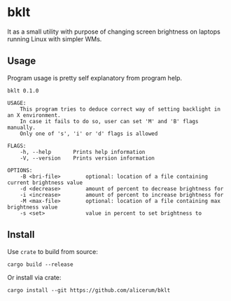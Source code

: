# bklt

It as a small utility with purpose of changing screen brightness on laptops running Linux with simpler WMs.

## Usage
Program usage is pretty self explanatory from program help.

```
bklt 0.1.0

USAGE:
    This program tries to deduce correct way of setting backlight in an X environment.
    In case it fails to do so, user can set 'M' and 'B' flags manually.
    Only one of 's', 'i' or 'd' flags is allowed

FLAGS:
    -h, --help       Prints help information
    -V, --version    Prints version information

OPTIONS:
    -B <bri-file>        optional: location of a file containing current brightness value
    -d <decrease>        amount of percent to decrease brightness for
    -i <increase>        amount of percent to increase brightness for
    -M <max-file>        optional: location of a file containing max brightness value
    -s <set>             value in percent to set brightness to
```

## Install
Use `crate` to build from source:
```
cargo build --release
```
Or install via crate:
```
cargo install --git https://github.com/alicerum/bklt
```

